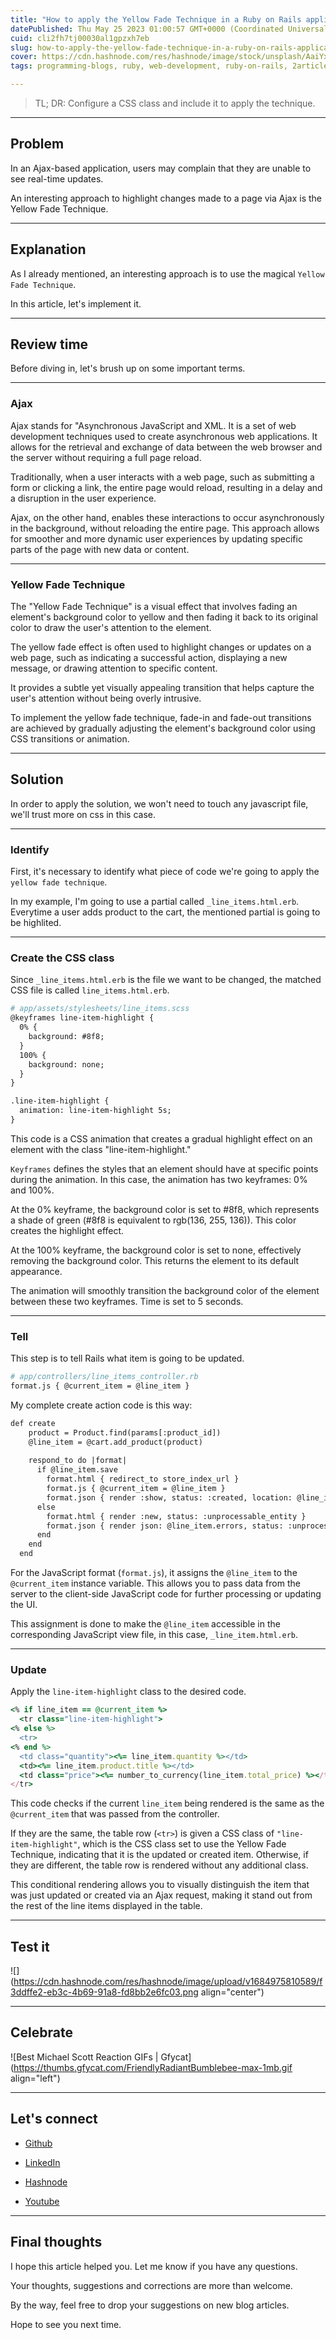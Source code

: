 ```yaml
---
title: "How to apply the Yellow Fade Technique in a Ruby on Rails application?"
datePublished: Thu May 25 2023 01:00:57 GMT+0000 (Coordinated Universal Time)
cuid: cli2fh7tj00030al1gpzxh7eb
slug: how-to-apply-the-yellow-fade-technique-in-a-ruby-on-rails-application
cover: https://cdn.hashnode.com/res/hashnode/image/stock/unsplash/AaiYx5cp6zc/upload/4eb300eb2c0870c8bb8c058ff1f9576d.jpeg
tags: programming-blogs, ruby, web-development, ruby-on-rails, 2articles1week

---
```


> TL; DR: Configure a CSS class and include it to apply the technique.

---

## Problem

In an Ajax-based application, users may complain that they are unable to see real-time updates.

An interesting approach to highlight changes made to a page via Ajax is the Yellow Fade Technique.

---

## Explanation

As I already mentioned, an interesting approach is to use the magical `Yellow Fade Technique`.

In this article, let's implement it.

---

## Review time

Before diving in, let's brush up on some important terms.

---

### Ajax

Ajax stands for "Asynchronous JavaScript and XML. It is a set of web development techniques used to create asynchronous web applications. It allows for the retrieval and exchange of data between the web browser and the server without requiring a full page reload.

Traditionally, when a user interacts with a web page, such as submitting a form or clicking a link, the entire page would reload, resulting in a delay and a disruption in the user experience.

Ajax, on the other hand, enables these interactions to occur asynchronously in the background, without reloading the entire page. This approach allows for smoother and more dynamic user experiences by updating specific parts of the page with new data or content.

---

### Yellow Fade Technique

The "Yellow Fade Technique" is a visual effect that involves fading an element's background color to yellow and then fading it back to its original color to draw the user's attention to the element.

The yellow fade effect is often used to highlight changes or updates on a web page, such as indicating a successful action, displaying a new message, or drawing attention to specific content.

It provides a subtle yet visually appealing transition that helps capture the user's attention without being overly intrusive.

To implement the yellow fade technique, fade-in and fade-out transitions are achieved by gradually adjusting the element's background color using CSS transitions or animation.

---

## Solution

In order to apply the solution, we won't need to touch any javascript file, we'll trust more on css in this case.

---

### Identify

First, it's necessary to identify what piece of code we're going to apply the `yellow fade technique`.

In my example, I'm going to use a partial called `_line_items.html.erb`. Everytime a user adds product to the cart, the mentioned partial is going to be highlited.

---

### Create the CSS class

Since `_line_items.html.erb` is the file we want to be changed, the matched CSS file is called `line_items.html.erb`.

```apache
# app/assets/stylesheets/line_items.scss
@keyframes line-item-highlight {
  0% {
    background: #8f8;
  }
  100% {
    background: none;
  }
}

.line-item-highlight {
  animation: line-item-highlight 5s;
}
```

This code is a CSS animation that creates a gradual highlight effect on an element with the class "line-item-highlight."

`Keyframes` defines the styles that an element should have at specific points during the animation. In this case, the animation has two keyframes: 0% and 100%.

At the 0% keyframe, the background color is set to #8f8, which represents a shade of green (#8f8 is equivalent to rgb(136, 255, 136)). This color creates the highlight effect.

At the 100% keyframe, the background color is set to none, effectively removing the background color. This returns the element to its default appearance.

The animation will smoothly transition the background color of the element between these two keyframes. Time is set to 5 seconds.

---

### Tell

This step is to tell Rails what item is going to be updated.

```apache
# app/controllers/line_items_controller.rb
format.js { @current_item = @line_item }
```

My complete create action code is this way:

```apache
def create
    product = Product.find(params[:product_id])
    @line_item = @cart.add_product(product)
    
    respond_to do |format|
      if @line_item.save
        format.html { redirect_to store_index_url }
        format.js { @current_item = @line_item }
        format.json { render :show, status: :created, location: @line_item }
      else
        format.html { render :new, status: :unprocessable_entity }
        format.json { render json: @line_item.errors, status: :unprocessable_entity }
      end
    end
  end
```

For the JavaScript format (`format.js`), it assigns the `@line_item` to the `@current_item` instance variable. This allows you to pass data from the server to the client-side JavaScript code for further processing or updating the UI.

This assignment is done to make the `@line_item` accessible in the corresponding JavaScript view file, in this case, `_line_item.html.erb`.

---

### Update

Apply the `line-item-highlight` class to the desired code.

```ruby
<% if line_item == @current_item %>
  <tr class="line-item-highlight">
<% else %>
  <tr>
<% end %>
  <td class="quantity"><%= line_item.quantity %></td>
  <td><%= line_item.product.title %></td>
  <td class="price"><%= number_to_currency(line_item.total_price) %></td>
</tr>
```

This code checks if the current `line_item` being rendered is the same as the `@current_item` that was passed from the controller.

If they are the same, the table row (`<tr>`) is given a CSS class of `"line-item-highlight"`, which is the CSS class set to use the Yellow Fade Technique, indicating that it is the updated or created item. Otherwise, if they are different, the table row is rendered without any additional class.

This conditional rendering allows you to visually distinguish the item that was just updated or created via an Ajax request, making it stand out from the rest of the line items displayed in the table.

---

## Test it

![](https://cdn.hashnode.com/res/hashnode/image/upload/v1684975810589/f3ddffe2-eb3c-4b69-91a8-fd8bb2e6fc03.png align="center")

---

## Celebrate

![Best Michael Scott Reaction GIFs | Gfycat](https://thumbs.gfycat.com/FriendlyRadiantBumblebee-max-1mb.gif align="left")

---

## Let's connect

* [Github](https://github.com/alexcalaca)
    
* [LinkedIn](https://linkedin.com/in/alexandrecalacaofficial)
    
* [Hashnode](https://hashnode.com/onboard?next=/@alexandrecalaca)
    
* [Youtube](https://www.youtube.com/@alexandrecalacaofficial)
    

---

## Final thoughts

I hope this article helped you. Let me know if you have any questions.

Your thoughts, suggestions and corrections are more than welcome.

By the way, feel free to drop your suggestions on new blog articles.

Hope to see you next time.